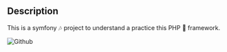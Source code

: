## Description
This is a symfony 🎶 project to understand a practice this PHP 🐘 framework.

![Github](https://github.com/zearkiatos/symfony-fundamentals-web/actions/workflows/action.yml/badge.svg)